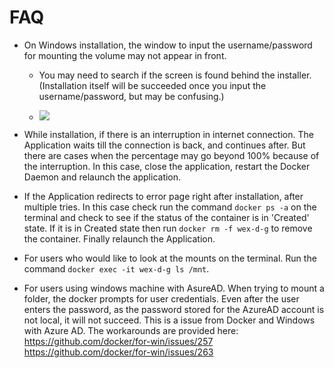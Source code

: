 # FAQ
 - On Windows installation, the window to input the username/password for mounting the volume may not appear in front. 

   - You may need to search if the screen is found behind the installer.  (Installation itself will be succeeded once you input the username/password, but may be confusing.)

   - ![](https://github.com/ibm-wex/WEX-D-G/blob/master/images/docker_msg_windows.png)

 - While installation, if there is an interruption in internet connection. The Application waits till the connection is back, and continues after. But there are cases when the percentage may go beyond 100% because of the interruption. In this case, close the application, restart the Docker Daemon and relaunch the application.

 - If the Application redirects to error page right after installation, after multiple tries. In this case check run the command `docker ps -a` on the terminal and check to see if the status of the container is in 'Created' state. If it is in Created state then run `docker rm -f wex-d-g` to remove the container. Finally relaunch the Application.

 - For users who would like to look at the mounts on the terminal. Run the command `docker exec -it wex-d-g ls /mnt`.

 - For users using windows machine with AsureAD. When trying to mount a folder, the docker prompts for user credentials. Even after the user enters the password, as the password stored for the AzureAD account is not local, it will not succeed. This is a issue from Docker and Windows with Azure AD. The workarounds are provided here:
 https://github.com/docker/for-win/issues/257
 https://github.com/docker/for-win/issues/263
